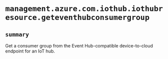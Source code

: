 # `management.azure.com.iothub.iothubresource.geteventhubconsumergroup`

## `summary`
Get a consumer group from the Event Hub-compatible device-to-cloud endpoint for an IoT hub.


